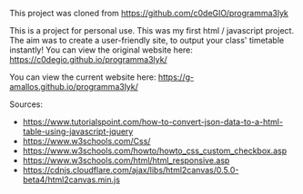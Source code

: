 This project was cloned from https://github.com/c0deGIO/programma3lyk


This is a project for personal use. This was my first html / javascript project.
The aim was to create a user-friendly site, to output your class' timetable instantly!
You can view the original website here: https://c0degio.github.io/programma3lyk/

You can view the current website here: https://g-amallos.github.io/programma3lyk/

Sources:
- https://www.tutorialspoint.com/how-to-convert-json-data-to-a-html-table-using-javascript-jquery
- https://www.w3schools.com/Css/
- https://www.w3schools.com/howto/howto_css_custom_checkbox.asp
- https://www.w3schools.com/html/html_responsive.asp
- https://cdnjs.cloudflare.com/ajax/libs/html2canvas/0.5.0-beta4/html2canvas.min.js
